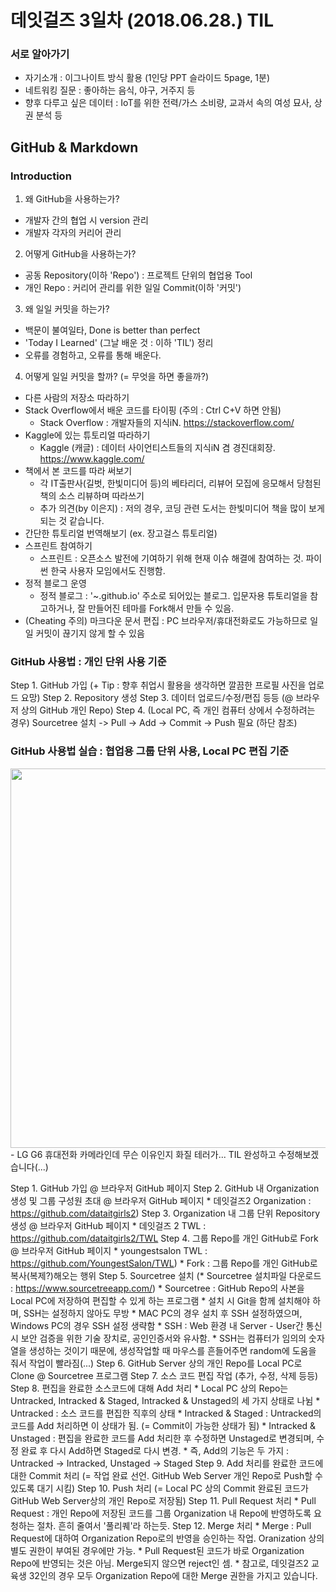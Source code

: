 
# 데잇걸즈 3일차 (2018.06.28.) TIL



### 서로 알아가기
- 자기소개 : 이그나이트 방식 활용 (1인당 PPT 슬라이드 5page, 1분)
- 네트워킹 질문 : 좋아하는 음식, 야구, 거주지 등
- 향후 다루고 싶은 데이터 : IoT를 위한 전력/가스 소비량, 교과서 속의 여성 묘사, 상권 분석 등



## GitHub & Markdown

### Introduction

1. 왜 GitHub을 사용하는가?
- 개발자 간의 협업 시 version 관리
- 개발자 각자의 커리어 관리

2. 어떻게 GitHub을 사용하는가?
- 공동 Repository(이하 'Repo') : 프로젝트 단위의 협업용 Tool
- 개인 Repo : 커리어 관리를 위한 일일 Commit(이하 '커밋')

3. 왜 일일 커밋을 하는가?
- 백문이 불여일타, Done is better than perfect
- 'Today I Learned' (그날 배운 것 : 이하 'TIL') 정리
- 오류를 경험하고, 오류를 통해 배운다.

4. 어떻게 일일 커밋을 할까? (= 무엇을 하면 좋을까?)
- 다른 사람의 저장소 따라하기
- Stack Overflow에서 배운 코드를 타이핑 (주의 : Ctrl C+V 하면 안됨)
    * Stack Overflow : 개발자들의 지식iN. https://stackoverflow.com/
- Kaggle에 있는 튜토리얼 따라하기
    * Kaggle (캐글) : 데이터 사이언티스트들의 지식iN 겸 경진대회장. https://www.kaggle.com/
- 책에서 본 코드를 따라 써보기
    * 각 IT출판사(길벗, 한빛미디어 등)의 베타리더, 리뷰어 모집에 응모해서 당첨된 책의 소스 리뷰하며 따라쓰기
    * 추가 의견(by 이은지) : 저의 경우, 코딩 관련 도서는 한빛미디어 책을 많이 보게 되는 것 같습니다.
- 간단한 튜토리얼 번역해보기 (ex. 장고걸스 튜토리얼)
- 스프린트 참여하기
    * 스프린트 : 오픈소스 발전에 기여하기 위해 현재 이슈 해결에 참여하는 것. 파이썬 한국 사용자 모임에서도 진행함.
- 정적 블로그 운영 
    * 정적 블로그 : '~.github.io' 주소로 되어있는 블로그. 입문자용 튜토리얼을 참고하거나, 잘 만들어진 테마를 Fork해서 만들 수 있음.
- (Cheating 주의) 마크다운 문서 편집 : PC 브라우저/휴대전화로도 가능하므로 일일 커밋이 끊기지 않게 할 수 있음


### GitHub 사용법 : 개인 단위 사용 기준

Step 1. GitHub 가입  (+ Tip : 향후 취업시 활용을 생각하면 깔끔한 프로필 사진을 업로드 요망)
Step 2. Repository 생성
Step 3. 데이터 업로드/수정/편집 등등 (@ 브라우저 상의 GitHub 개인 Repo)
Step 4. (Local PC, 즉 개인 컴퓨터 상에서 수정하려는 경우) Sourcetree 설치 -> Pull -> Add -> Commit -> Push 필요 (하단 참조)


### GitHub 사용법 실습 : 협업용 그룹 단위 사용, Local PC 편집 기준

<center><img src="https://github.com/YoungestSalon/TIL/blob/master/TIL_20180628_GitHub.jpg?raw=true" width="900" height="607"></center>
- LG G6 휴대전화 카메라인데 무슨 이유인지 화질 테러가... TIL 완성하고 수정해보겠습니다(...)

Step 1. GitHub 가입 @ 브라우저 GitHub 페이지
Step 2. GitHub 내 Organization 생성 및 그룹 구성원 초대 @ 브라우저 GitHub 페이지
      * 데잇걸즈2 Organization : https://github.com/dataitgirls2)
Step 3. Organization 내 그룹 단위 Repository 생성 @ 브라우저 GitHub 페이지
      * 데잇걸즈 2 TWL : https://github.com/dataitgirls2/TWL
Step 4. 그룹 Repo를 개인 GitHub로 Fork @ 브라우저 GitHub 페이지
      * youngestsalon TWL : https://github.com/YoungestSalon/TWL)
      * Fork : 그룹 Repo를 개인 GitHub로 복사(복제?)해오는 행위
Step 5. Sourcetree 설치 (* Sourcetree 설치파일 다운로드 : https://www.sourcetreeapp.com/)
      * Sourcetree : GitHub Repo의 사본을 Local PC에 저장하여 편집할 수 있게 하는 프로그램
      * 설치 시 Git을 함께 설치해야 하며, SSH는 설정하지 않아도 무방
      * MAC PC의 경우 설치 후 SSH 설정하였으며, Windows PC의 경우 SSH 설정 생략함
      * SSH : Web 환경 내 Server - User간 통신 시 보안 검증을 위한 기술 장치로, 공인인증서와 유사함.
      * SSH는 컴퓨터가 임의의 숫자열을 생성하는 것이기 때문에, 생성작업할 때 마우스를 흔들어주면 random에 도움을 줘서 작업이 빨라짐(...)
Step 6. GitHub Server 상의 개인 Repo를 Local PC로 Clone @ Sourcetree 프로그램
Step 7. 소스 코드 편집 작업 (추가, 수정, 삭제 등등)
Step 8. 편집을 완료한 소스코드에 대해 Add 처리
      * Local PC 상의 Repo는 Untracked, Intracked & Staged, Intracked & Unstaged의 세 가지 상태로 나뉨
      * Untracked : 소스 코드를 편집한 직후의 상태
      * Intracked & Staged : Untracked의 코드를 Add 처리하면 이 상태가 됨. (= Commit이 가능한 상태가 됨)
      * Intracked & Unstaged : 편집을 완료한 코드를 Add 처리한 후 수정하면 Unstaged로 변경되며, 수정 완료 후 다시 Add하면 Staged로 다시 변경.
      * 즉, Add의 기능은 두 가지 : Untracked -> Intracked, Unstaged -> Staged
Step 9. Add 처리를 완료한 코드에 대한 Commit 처리 (= 작업 완료 선언. GitHub Web Server 개인 Repo로 Push할 수 있도록 대기 시킴)
Step 10. Push 처리 (= Local PC 상의 Commit 완료된 코드가 GitHub Web Server상의 개인 Repo로 저장됨)
Step 11. Pull Request 처리
      * Pull Request : 개인 Repo에 저장된 코드를 그룹 Organization 내 Repo에 반영하도록 요청하는 절차. 흔히 줄여서 '풀리퀘'라 하는듯.
Step 12. Merge 처리
      * Merge : Pull Request에 대하여 Organization Repo로의 반영을 승인하는 작업. Oranization 상의 별도 권한이 부여된 경우에만 가능.
      * Pull Request된 코드가 바로 Organization Repo에 반영되는 것은 아님. Merge되지 않으면 reject인 셈.
      * 참고로, 데잇걸즈2 교육생 32인의 경우 모두 Organization Repo에 대한 Merge 권한을 가지고 있습니다.
    

